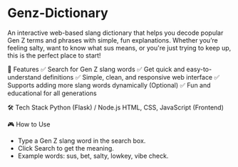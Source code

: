 # Genz-Dictionary
An interactive web-based slang dictionary that helps you decode popular Gen Z terms and phrases with simple, fun explanations. Whether you’re feeling salty, want to know what sus means, or you're just trying to keep up, this is the perfect place to start!

🚀 Features
✅ Search for Gen Z slang words
✅ Get quick and easy-to-understand definitions
✅ Simple, clean, and responsive web interface
✅ Supports adding more slang words dynamically (Optional)
✅ Fun and educational for all generations

🛠️ Tech Stack
Python (Flask) / Node.js 
HTML, CSS, JavaScript (Frontend)

🎮 How to Use
* Type a Gen Z slang word in the search box.
* Click Search to get the meaning.
* Example words: sus, bet, salty, lowkey, vibe check.
